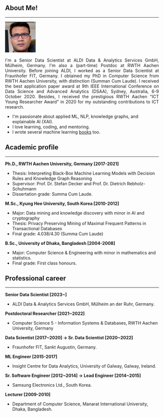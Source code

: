## About Me!
___
<img class="profile-picture" src="img/1664312512000.jpg" width="100">

<p style='text-align: justify;'> I'm a Senior Data Scientist at ALDI Data & Analytics Services GmbH, Mülheim, Germany. I'm also a (part-time) Postdoc at RWTH Aachen University. Before joining ALDI, I worked as a Senior Data Scientist at Fraunhofer FIT, Germany. I obtained my PhD in Computer Science from RWTH Aachen University, with distinction (Summan Cum Laude). I received the best application paper award at 9th IEEE International Conference on Data Science and Advanced Analytics (DSAA),  Sydney, Australia, 6-9 October 2020. Besides, I received the prestigious RWTH Aachen "ICT Young Researcher Award" in 2020 for my outstanding contributions to ICT research.</p>

- I'm passionate about applied ML, NLP, knowledge graphs, and explainable AI (XAI). 
- I love learning, coding, and mentoring. 
- I wrote several machine learning [books](https://www.amazon.com/s?k=Md.+Rezaul+Karim&ref=nb_sb_noss) too.

## Academic profile
___
**Ph.D., RWTH Aachen University, Germany [2017-2021]**
- Thesis: Interpreting Black-Box Machine Learning Models with Decision Rules and Knowledge Graph Reasoning 
- Supervisor: Prof. Dr. Stefan Decker and Prof. Dr. Dietrich Rebholz-Schuhmann
- Dissertation grade: Summa Cum Laude.

**M.Sc., Kyung Hee University, South Korea [2010-2012]**
- Major: Data mining and knowledge discovery with minor in AI and cryptography
- Thesis: Privacy Preserving Mining of Maximal Frequent Patterns in Transactional Databases
- Final grade: 4.038/4.30 (Summa Cum Laude)

**B.Sc., University of Dhaka, Bangladesh [2004-2008]**
- Major: Computer Science & Engineering with minor in mathematics and statistics.
- Final grade: First class honours.

## Professional career
___
**Senior Data Scientist [2023~]**
- ALDI Data & Analytics Services GmbH, Mülheim an der Ruhr, Germany. 

**Postdoctoral Researcher [2021~2022]**
- Computer Science 5 - Information Systems & Databases, RWTH Aachen University, Germany  

**Data Scientist [2017~2020] -> Sr. Data Scientist [2020~2022]**
- Fraunhofer FIT, Sankt Augustin, Germany. 

**ML Engineer [2015-2017]**
- Insight Centre for Data Analytics, University of Galway, Galway, Ireland. 

**Sr. Software Engineer [2012~2014] -> Lead Engineer [2014~2015]**
-  Samsung Electronics Ltd., South Korea.

**Lecturer [2009-2010]**
- Department of Computer Science, Manarat International University, Dhaka, Bangladesh.

